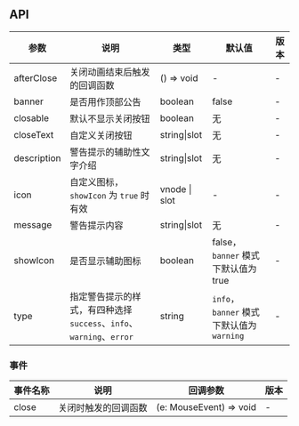 ## API

| 参数 | 说明 | 类型 | 默认值 | 版本 |
| --- | --- | --- | --- | --- |
| afterClose | 关闭动画结束后触发的回调函数 | () => void | - | - |
| banner | 是否用作顶部公告 | boolean | false | - |
| closable | 默认不显示关闭按钮 | boolean | 无 | - |
| closeText | 自定义关闭按钮 | string\|slot | 无 | - |
| description | 警告提示的辅助性文字介绍 | string\|slot | 无 | - |
| icon | 自定义图标，`showIcon` 为 `true` 时有效 | vnode \| slot | - | - |
| message | 警告提示内容 | string\|slot | 无 | - |
| showIcon | 是否显示辅助图标 | boolean | false，`banner` 模式下默认值为 true | - |
| type | 指定警告提示的样式，有四种选择 `success`、`info`、`warning`、`error` | string | `info`，`banner` 模式下默认值为 `warning` | - |

### 事件

| 事件名称 | 说明                 | 回调参数                | 版本 |
| -------- | -------------------- | ----------------------- | ---- |
| close    | 关闭时触发的回调函数 | (e: MouseEvent) => void | -    |
